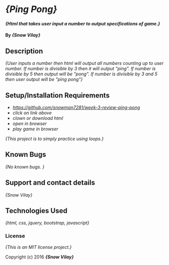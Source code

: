 # _{Ping Pong}_

#### _{Html that takes user input a number to output specifications of game.}_

#### By _**{Snow Vilay}**_

## Description

_{User inputs a number then html will output all numbers counting up to user number. If number is divisible by 3 then it will output "ping".  If number is divisible by 5 then output will be "pong".  If number is divisible by 3 and 5 then user output will be "ping pong"}_

## Setup/Installation Requirements

* _https://github.com/snowman7281/week-3-review-ping-pong_
* _click on link above_
* _clown or download html_
* _open in browser_
* _play game in browser_

_{This project is to simply practice using loops.}_

## Known Bugs

_{No known bugs. }_

## Support and contact details

_{Snow Vilay}_

## Technologies Used

_{html, css, jquery, bootstrap, javascript}_

### License

*{This is an MIT license project.}*

Copyright (c) 2016 **_{Snow Vilay}_**
